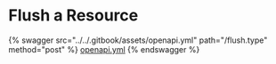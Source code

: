# Flush a Resource

{% swagger src="../../.gitbook/assets/openapi.yml" path="/flush.type" method="post" %}
[openapi.yml](../../.gitbook/assets/openapi.yml)
{% endswagger %}
